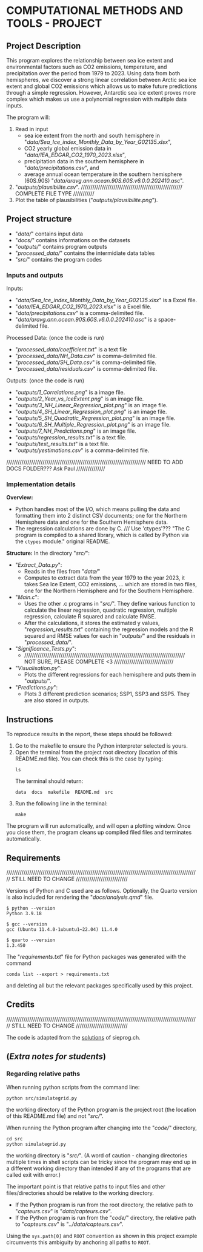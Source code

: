 # COMPUTATIONAL METHODS AND TOOLS - PROJECT 

## Project Description

This program explores the relationship between sea ice extent and environmental factors such as CO2 emissions, temperature, and precipitation over the period from 1979 to 2023. Using data from both hemispheres, we discover a strong linear correlation between Arctic sea ice extent and global CO2 emissions which allows us to make future predictions through a simple regression. However, Antarctic sea ice extent proves more complex which makes us use a polynomial regression with multiple data inputs.

The program will:
1. Read in input
   - sea ice extent from the north and south hemisphere in "*data/Sea_Ice_index_Monthly_Data_by_Year_G02135.xlsx*",
   - CO2 yearly global emission data in "*data/IEA_EDGAR_CO2_1970_2023.xlsx*",
   - precipitation data in the southern hemisphere in "*data/precipitations.csv*", and
   - average annual ocean temperature in the southern hemisphere (60S.90S) "*data/aravg.ann.ocean.90S.60S.v6.0.0.202410.asc*".
2.   "*outputs/plausibilite.csv*". ///////////////////////////////////////////////////// COMPLETE FILE TYPE ///////////
3. Plot the table of plausibilities ("*outputs/plausibilite.png*").

## Project structure

- "*data/*" contains input data
- "*docs/*" contains informations on the datasets
- "*outputs/*" contains program outputs
- "*processed_data/*" contains the intermidiate data tables 
- "*src/*" contains the program codes

### Inputs and outputs

Inputs:
- "*data/Sea_Ice_index_Monthly_Data_by_Year_G02135.xlsx*" is a Excel file. 
- "*data/IEA_EDGAR_CO2_1970_2023.xlsx*" is a Excel file.
- "*data/precipitations.csv*" is a comma-delimited file.
- "*data/aravg.ann.ocean.90S.60S.v6.0.0.202410.asc*" is a space-delimited file.

Processed Data: (once the code is run)
- "*processed_data/coefficient.txt*" is a text file
- "*processed_data/NH_Data.csv*" is comma-delimited file.
- "*processed_data/SH_Data.csv*" is comma-delimited file.
- "*processed_data/residuals.csv*" is comma-delimited file.

Outputs: (once the code is run)
- "*outputs/1_Correlations.png*" is a image file.
- "*outputs/2_Year_vs_IceExtent.png*" is an image file.
- "*outputs/3_NH_Linear_Regression_plot.png*" is an image file.
- "*outputs/4_SH_Linear_Regression_plot.png*" is an image file.
- "*outputs/5_SH_Quadratic_Regression_plot.png*" is an image file.
- "*outputs/6_SH_Multiple_Regression_plot.png*" is an image file.
- "*outputs/7_NH_Predictions.png*" is an image file.
- "*outputs/regression_results.txt*" is a text file.
- "*outputs/test_results.txt*" is a text file.
- "*outputs/yestimations.csv*" is a comma-delimited file.

///////////////////////////////////////////////////////////////////////// NEED TO ADD DOCS FOLDER??? Ask Paul ///////////////

### Implementation details
 
**Overview:**
- Python handles most of the I/O, which means pulling the data and formatting them into 2 distinct CSV documents; one for the Northern Hemisphere data and one for the Southern Hemisphere data. 
- The regression calculations are done by C.                            /// Use 'ctypes'??? "The C program is compiled to a shared library, which is called by Python via the `ctypes` module." original README.


**Structure:** In the directory "*src/*":
- "*Extract_Data.py*":
  - Reads in the files from "*data/*"
  - Computes to extract data from the year 1979 to the year 2023, it takes Sea Ice Extent, CO2 emissions, ... which are stored in two files, one for the Northern Hemisphere and for the Southern Hemisphere.
- "*Main.c*":
  - Uses the other .c programs in "*src/*". They define various function to calculate the linear regression, quadratic regression, multiple regression, calculate R squared and calculate RMSE.
  - After the calculations, it stores the estimated y values, "*regression_results.txt*" containing the regression models and the R squared and RMSE values for each in "*outputs/*" and the residuals in "*processed_data/*".
- "*Significance_Tests.py*":
  - //////////////////////////////////////////////////////////////////////////////////// NOT SURE, PLEASE COMPLETE <3 ///////////////////////////////
- "*Visualisation.py*":
  - Plots the different regressions for each hemisphere and puts them in "*outputs/*".
- "*Predictions.py*":
  - Plots 3 different prediction scenarios; SSP1, SSP3 and SSP5. They are also stored in outputs.


## Instructions

To reproduce results in the report, these steps should be followed:

1. Go to the makefile to ensure the Python interpreter selected is yours.
2. Open the terminal from the project root directory (location of this README.md file). You can check this is the case by typing:
    ```
    ls
    ```
    The terminal should return:
    ```
    data  docs  makefile  README.md  src
    ```
3. Run the following line in the terminal:
    ```
    make
    ```
The program will run automatically, and will open a plotting window. Once you close them, the program cleans up compiled filed files and terminates automatically.

## Requirements
///////////////////////////////////////////////////////////////////////////////////////////////////// STILL NEED TO CHANGE ///////////////////////////

Versions of Python and C used are as follows. Optionally, the Quarto version is also included for rendering the "*docs/analysis.qmd*" file. 
```
$ python --version
Python 3.9.18

$ gcc --version
gcc (Ubuntu 11.4.0-1ubuntu1~22.04) 11.4.0

$ quarto --version
1.3.450
```

The "*requirements.txt*" file for Python packages was generated with the command
```{sh}
conda list --export > requirements.txt
```
and deleting all but the relevant packages specifically used by this project.

## Credits
///////////////////////////////////////////////////////////////////////////////////////////////////// STILL NEED TO CHANGE ///////////////////////////

The code is adapted from the [solutions](https://sieprog.ch/#c/pollution/solutions) of sieprog.ch.



## (***Extra notes for students***)

### Regarding relative paths

When running python scripts from the command line:
```{bash}
python src/simulategrid.py
```
the working directory of the Python program is the project root (the location of this README.md file) and not "*src/*". 

When running the Python program after changing into the "*code/*" directory,
```{bash}
cd src
python simulategrid.py
```
the working directory is "*src/*". (A word of caution - changing directories multiple times in shell scripts can be tricky since the program may end up in a different working directory than intended if any of the programs that are called exit with error.)

The important point is that relative paths to input files and other files/directories should be relative to the working directory. 

- If the Python program is run from the root directory, the relative path to "*capteurs.csv*" is "*data/capteurs.csv*". 
- If the Python program is run from the "*code/*" directory, the relative path to "*capteurs.csv*" is "*../data/capteurs.csv*". 

Using the `sys.path[0]` and `ROOT` convention as shown in this project example circumvents this ambiguity by anchoring all paths to `ROOT`.


